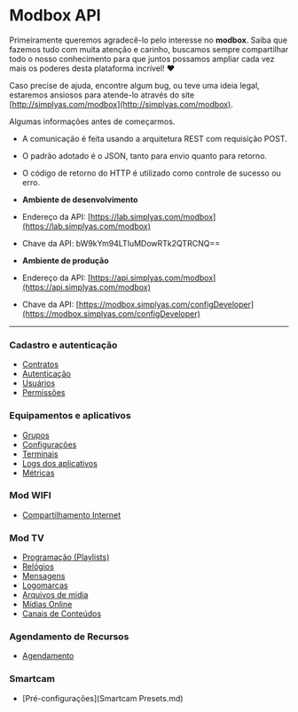 # Modbox API

Primeiramente queremos agradecê-lo pelo interesse no **modbox**. Saiba que fazemos tudo com muita atenção e carinho, buscamos sempre compartilhar todo o nosso conhecimento para que juntos possamos ampliar cada vez mais os poderes desta plataforma incrível! ♥

Caso precise de ajuda, encontre algum bug, ou teve uma ideia legal, estaremos ansiosos para atende-lo através do site  [http://simplyas.com/modbox](http://simplyas.com/modbox).

Algumas informações antes de começarmos.

-   A comunicação é feita usando a arquitetura REST com requisição POST.
-   O padrão adotado é o JSON, tanto para envio quanto para retorno.
-   O código de retorno do HTTP é utilizado como controle de sucesso ou erro.
-   **Ambiente de desenvolvimento**

-   Endereço da API:  [https://lab.simplyas.com/modbox](https://lab.simplyas.com/modbox)
-   Chave da API: bW9kYm94LTIuMDowRTk2QTRCNQ==

-   **Ambiente de produção**

-   Endereço da API:  [https://api.simplyas.com/modbox](https://api.simplyas.com/modbox)
-   Chave da API:  [https://modbox.simplyas.com/configDeveloper](https://modbox.simplyas.com/configDeveloper)
---
### Cadastro e autenticação
* [Contratos](Contratos.md)
* [Autenticação](Cadauth.md#-autentica%C3%A7%C3%A3o-)
* [Usuários](Cadauth.md#cadastra-usu%C3%A1rio)
* [Permissões](Cadauth.md#lista-permiss%C3%B5es)

### Equipamentos e aplicativos
* [Grupos](Groups.md)
* [Configurações](Settings.md)
* [Terminais](Terminals.md)
* [Logs dos aplicativos](Logs.md)
* [Métricas](Metrics.md)

### Mod WIFI
* [Compartilhamento Internet](ModWIFI.md)

### Mod TV
* [Programação (Playlists)](Playlists.md)
* [Relógios](Clocks.md)
* [Mensagens](Messages.md)	
* [Logomarcas](Logotypes.md)
* [Arquivos de mídia](Files.md)
* [Mídias Online](Streamings.md)
* [Canais de Conteúdos](Contents.md)

### Agendamento de Recursos
* [Agendamento](Resources.md)

### Smartcam
* [Pré-configurações](Smartcam Presets.md)




